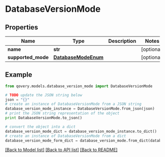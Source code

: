 # DatabaseVersionMode


## Properties
Name | Type | Description | Notes
------------ | ------------- | ------------- | -------------
**name** | **str** |  | [optional] 
**supported_mode** | [**DatabaseModeEnum**](DatabaseModeEnum.md) |  | [optional] 

## Example

```python
from qovery.models.database_version_mode import DatabaseVersionMode

# TODO update the JSON string below
json = "{}"
# create an instance of DatabaseVersionMode from a JSON string
database_version_mode_instance = DatabaseVersionMode.from_json(json)
# print the JSON string representation of the object
print DatabaseVersionMode.to_json()

# convert the object into a dict
database_version_mode_dict = database_version_mode_instance.to_dict()
# create an instance of DatabaseVersionMode from a dict
database_version_mode_form_dict = database_version_mode.from_dict(database_version_mode_dict)
```
[[Back to Model list]](../README.md#documentation-for-models) [[Back to API list]](../README.md#documentation-for-api-endpoints) [[Back to README]](../README.md)


